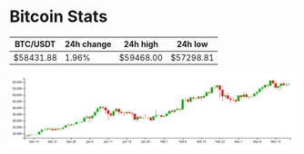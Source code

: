# Bitcoin Stats

BTC/USDT|24h change|24h high|24h low|
|---|---|---|---|
|$58431.88|1.96%|$59468.00|$57298.81|

<img src="./chart.svg">
